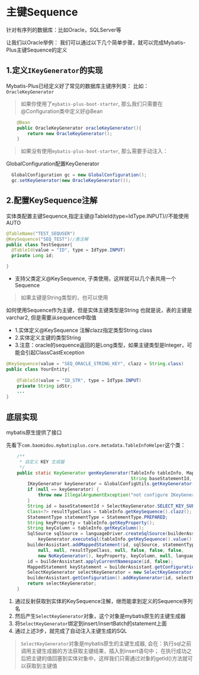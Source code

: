 # 主键Sequence

针对有序列的数据库：比如Oracle，SQLServer等

让我们以Oracle举例：
我们可以通过以下几个简单步骤，就可以完成Mybatis-Plus主键Sequence的定义

## 1.定义`IKeyGenerator`的实现
Mybatis-Plus已经定义好了常见的数据库主键序列类：
比如：`OracleKeyGenerator`

> 如果你使用了`mybatis-plus-boot-starter`, 那么我们只需要在@Configuration类中定义好@Bean
```java
    @Bean
    public OracleKeyGenerator oracleKeyGenerator(){
        return new OracleKeyGenerator();
    }
```

> 如果没有使用`mybatis-plus-boot-starter`, 那么需要手动注入：

GlobalConfiguration配置KeyGenerator

```java
  GlobalConfiguration gc = new GlobalConfiguration();
  gc.setKeyGenerator(new OracleKeyGenerator());
```

## 2.配置KeySequence注解

实体类配置主键Sequence,指定主键@TableId(type=IdType.INPUT)//不能使用AUTO

```java
@TableName("TEST_SEQUSER")
@KeySequence("SEQ_TEST")//类注解
public class TestSequser{
  @TableId(value = "ID", type = IdType.INPUT)
  private Long id;

}
```

* 支持父类定义@KeySequence, 子类使用，这样就可以几个表共用一个Sequence

> 如果主键是String类型的，也可以使用

如何使用Sequence作为主键，但是实体主键类型是String
也就是说，表的主键是varchar2, 但是需要从sequence中取值

* 1.实体定义@KeySequence 注解clazz指定类型String.class
* 2.实体定义主键的类型String
* 3.注意：oracle的sequence返回的是Long类型，如果主键类型是Integer，可能会引起ClassCastException
```java
@KeySequence(value = "SEQ_ORACLE_STRING_KEY", clazz = String.class)
public class YourEntity{
    
    @TableId(value = "ID_STR", type = IdType.INPUT)
    private String idStr;
    ...
}
```


## 底层实现

mybatis原生提供了接口

先看下`com.baomidou.mybatisplus.core.metadata.TableInfoHelper`这个类：

```java
    /**
     * 自定义 KEY 生成器
     */
    public static KeyGenerator genKeyGenerator(TableInfo tableInfo, MapperBuilderAssistant builderAssistant,
                                               String baseStatementId, LanguageDriver languageDriver) {
        IKeyGenerator keyGenerator = GlobalConfigUtils.getKeyGenerator(builderAssistant.getConfiguration());
        if (null == keyGenerator) {
            throw new IllegalArgumentException("not configure IKeyGenerator implementation class.");
        }
        String id = baseStatementId + SelectKeyGenerator.SELECT_KEY_SUFFIX;
        Class<?> resultTypeClass = tableInfo.getKeySequence().clazz();
        StatementType statementType = StatementType.PREPARED;
        String keyProperty = tableInfo.getKeyProperty();
        String keyColumn = tableInfo.getKeyColumn();
        SqlSource sqlSource = languageDriver.createSqlSource(builderAssistant.getConfiguration(),
            keyGenerator.executeSql(tableInfo.getKeySequence().value()), null);
        builderAssistant.addMappedStatement(id, sqlSource, statementType, SqlCommandType.SELECT, null, null, null,
            null, null, resultTypeClass, null, false, false, false,
            new NoKeyGenerator(), keyProperty, keyColumn, null, languageDriver, null);
        id = builderAssistant.applyCurrentNamespace(id, false);
        MappedStatement keyStatement = builderAssistant.getConfiguration().getMappedStatement(id, false);
        SelectKeyGenerator selectKeyGenerator = new SelectKeyGenerator(keyStatement, true);
        builderAssistant.getConfiguration().addKeyGenerator(id, selectKeyGenerator);
        return selectKeyGenerator;    
    }
```

1. 通过反射获取到实体的KeySequence注解，继而能拿到定义的Sequence序列名
2. 然后产生`SelectKeyGenerator`对象，这个对象是mybatis原生的主键生成器
3. 将`SelectKeyGenerator`绑定到insert/insertBatch的statement上面
4. 通过上述3步，就完成了自动注入主键生成的SQL

> `SelectKeyGenerator`对象是mybatis原生的主键生成器, 会在：执行sql之前调用主键生成器的方法获取主键结果，插入到insert语句中；
在执行成功之后把主键的值回塞到实体对象中，这样我们只需通过对象的getId()方法就可以获取到主键值